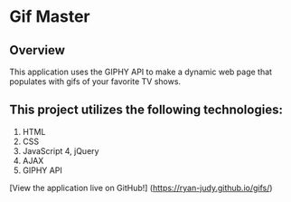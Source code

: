 # Gif Master

## Overview
This application uses the GIPHY API to make a dynamic web page that populates with gifs of your favorite TV shows.

## This project utilizes the following technologies:
1. HTML
2. CSS
3. JavaScript
4, jQuery
5. AJAX
6. GIPHY API

[View the application live on GitHub!] (https://ryan-judy.github.io/gifs/)
